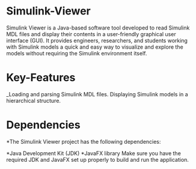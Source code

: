 # Simulink-Viewer
Simulink Viewer is a Java-based software tool developed to read Simulink MDL files and display their contents in a user-friendly graphical user interface (GUI). It provides engineers, researchers, and students working with Simulink models a quick and easy way to visualize and explore the models without requiring the Simulink environment itself.

# Key-Features
_Loading and parsing Simulink MDL files.
Displaying Simulink models in a hierarchical structure.

# Dependencies
*The Simulink Viewer project has the following dependencies:

*Java Development Kit (JDK)
*JavaFX library
Make sure you have the required JDK and JavaFX set up properly to build and run the application.
